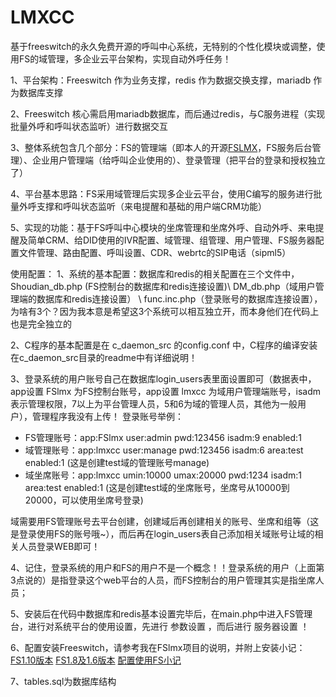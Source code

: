 # LMXCC
基于freeswitch的永久免费开源的呼叫中心系统，无特别的个性化模块或调整，使用FS的域管理，多企业云平台架构，实现自动外呼任务！

1、平台架构：Freeswitch 作为业务支撑，redis 作为数据交换支撑，mariadb 作为数据库支撑

2、Freeswitch 核心需启用mariadb数据库，而后通过redis，与C服务进程（实现批量外呼和呼叫状态监听）进行数据交互

3、整体系统包含几个部分：FS的管理端（即本人的开源[FSLMX](https://github.com/flymote/FSlmx)，FS服务后台管理）、企业用户管理端（给呼叫企业使用的）、登录管理（把平台的登录和授权独立了）

4、平台基本思路：FS采用域管理后实现多企业云平台，使用C编写的服务进行批量外呼支撑和呼叫状态监听（来电提醒和基础的用户端CRM功能）

5、实现的功能：基于FS呼叫中心模块的坐席管理和坐席外呼、自动外呼、来电提醒及简单CRM、给DID使用的IVR配置、域管理、组管理、用户管理、FS服务器配置文件管理、路由配置、呼叫设置、CDR、webrtc的SIP电话（sipml5）

使用配置：
1、系统的基本配置：数据库和redis的相关配置在三个文件中，Shoudian_db.php (FS控制台的数据库和redis连接设置)\ DM_db.php（域用户管理端的数据库和redis连接设置） \ func.inc.php（登录账号的数据库连接设置），为啥有3个？因为我本意是希望这3个系统可以相互独立开，而本身他们在代码上也是完全独立的

2、C程序的基本配置是在 c_daemon_src 的config.conf 中，C程序的编译安装在c_daemon_src目录的readme中有详细说明！

3、登录系统的用户账号自己在数据库login_users表里面设置即可（数据表中，app设置 FSlmx 为FS控制台账号，app设置 lmxcc 为域用户管理端账号，isadm表示管理权限，7以上为平台管理人员，5和6为域的管理人员，其他为一般用户），管理程序我没有上传！
登录账号举例：
* FS管理账号：app:FSlmx user:admin pwd:123456 isadm:9 enabled:1  
* 域管理账号：app:lmxcc user:manage pwd:123456 isadm:6 area:test enabled:1 (这是创建test域的管理账号manage)
* 域坐席账号：app:lmxcc umin:10000 umax:20000 pwd:1234 isadm:1 area:test enabled:1 (这是创建test域的坐席账号，坐席号从10000到20000，可以使用坐席号登录)

域需要用FS管理账号去平台创建，创建域后再创建相关的账号、坐席和组等（这是登录使用FS的账号哦~），而后再在login_users表自己添加相关域账号让域的相关人员登录WEB即可！

4、记住，登录系统的用户和FS的用户不是一个概念！！登录系统的用户（上面第3点说的）是指登录这个web平台的人员，而FS控制台的用户管理其实是指坐席人员；

5、安装后在代码中数据库和redis基本设置完毕后，在main.php中进入FS管理台，进行对系统平台的使用设置，先进行 参数设置 ，而后进行 服务器设置 ！

6、配置安装Freeswitch，请参考我在FSlmx项目的说明，并附上安装小记： [FS1.10版本](https://blog.csdn.net/onebird_lmx/article/details/107353334) [FS1.8及1.6版本](https://blog.csdn.net/onebird_lmx/article/details/107353692) [配置使用FS小记](https://blog.csdn.net/onebird_lmx/article/details/107354258)

7、tables.sql为数据库结构

